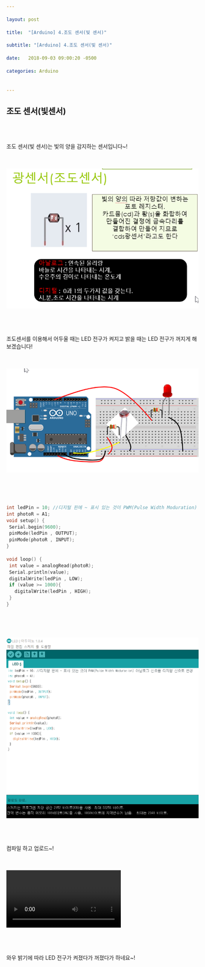 ```yaml
---

layout: post

title:  "[Arduino] 4.조도 센서(빛 센서)"

subtitle: "[Arduino] 4.조도 센서(빛 센서)"

date:   2018-09-03 09:00:20 -0500

categories: Arduino


---
```


## 조도 센서(빛센서)

<br>
<br>
<br>
조도 센서(빛 센서)는 빛의 양을 감지하는 센서입니다~!
<br>
<br>
<br>

![image](/image/Arduino_image/Arduino_image_19.png)

<br>
<br>
<br>
조도센서를 이용해서 어두울 때는 LED 전구가 켜지고 밝을 때는 LED 전구가 꺼지게 해보겠습니다!
<br>
<br>
<br>

![image](/image/Arduino_image/Arduino_image_20.png)

<br>
<br>
<br>

```cpp
int ledPin = 10; //디지털 핀에 ~ 표시 있는 것이 PWM(Pulse Width Moduration) 아날로그 신호를 디지털 신호로 변경
int photoR = A1;
void setup() {
 Serial.begin(9600);
 pinMode(ledPin , OUTPUT);
 pinMode(photoR , INPUT);
}

void loop() {
 int value = analogRead(photoR);
 Serial.println(value);
 digitalWrite(ledPin , LOW);
 if (value >= 1000){
   digitalWrite(ledPin , HIGH);
 }
}
```

<br>
<br>
<br>

![image](/image/Arduino_image/Arduino_image_21.png)

<br>
<br>
<br>
컴파일 하고 업로드~!
<br>
<br>
<br>

<video src="/image/Arduino_image/Arduino_video_06.mp4" controls autoplay></video>

<br>
<br>
<br>
와우 밝기에 따라 LED 전구가 켜졌다가 꺼졌다가 하네요~!

